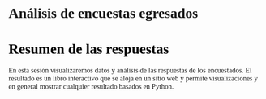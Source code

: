 <html>
<head>
<style>
.p1 {
  font-family: "centurygothic";
}
</style>

</head>
<body>

# <p1 class="p1">Análisis de encuestas egresados</p1>
<h1 style="color: black;"><p1 class="p1">Resumen de las respuestas </p1></h1>
<p1 class="p1">En esta sesión visualizaremos datos y análisis de las respuestas de los encuestados. El resultado es un libro interactivo que se aloja en un sitio web y permite visualizaciones y en general mostrar cualquier resultado basados en Python.</p1>
</body>
</html>